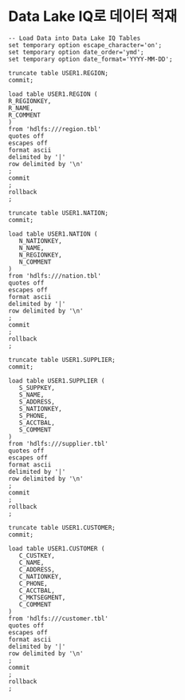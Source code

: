# Data Lake IQ로 데이터 적재

    -- Load Data into Data Lake IQ Tables
    set temporary option escape_character='on';
    set temporary option date_order='ymd';
    set temporary option date_format='YYYY-MM-DD';

    truncate table USER1.REGION;
    commit;

    load table USER1.REGION (
    R_REGIONKEY,
    R_NAME,
    R_COMMENT
    )
    from 'hdlfs:///region.tbl'
    quotes off
    escapes off
    format ascii
    delimited by '|'
    row delimited by '\n'
    ;
    commit
    ;
    rollback
    ;

    truncate table USER1.NATION;
    commit;

    load table USER1.NATION (
       N_NATIONKEY,
       N_NAME,
       N_REGIONKEY,
       N_COMMENT
    )
    from 'hdlfs:///nation.tbl'
    quotes off
    escapes off
    format ascii
    delimited by '|'
    row delimited by '\n'
    ;
    commit
    ;
    rollback
    ;

    truncate table USER1.SUPPLIER;
    commit;

    load table USER1.SUPPLIER (
       S_SUPPKEY,
       S_NAME,
       S_ADDRESS,
       S_NATIONKEY,
       S_PHONE,
       S_ACCTBAL,
       S_COMMENT
    )
    from 'hdlfs:///supplier.tbl'
    quotes off
    escapes off
    format ascii
    delimited by '|'
    row delimited by '\n'
    ;
    commit
    ;
    rollback
    ;

    truncate table USER1.CUSTOMER;
    commit;

    load table USER1.CUSTOMER (
       C_CUSTKEY,
       C_NAME,
       C_ADDRESS,
       C_NATIONKEY,
       C_PHONE,
       C_ACCTBAL,
       C_MKTSEGMENT,
       C_COMMENT            
    )
    from 'hdlfs:///customer.tbl'
    quotes off
    escapes off
    format ascii
    delimited by '|'
    row delimited by '\n'
    ;
    commit
    ;
    rollback
    ;
